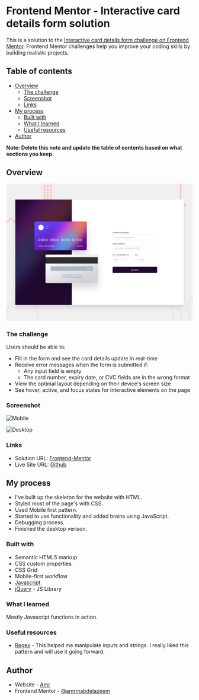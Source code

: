 # Frontend Mentor - Interactive card details form solution

This is a solution to the [Interactive card details form challenge on Frontend Mentor](https://www.frontendmentor.io/challenges/interactive-card-details-form-XpS8cKZDWw). Frontend Mentor challenges help you improve your coding skills by building realistic projects. 

## Table of contents

- [Overview](#overview)
  - [The challenge](#the-challenge)
  - [Screenshot](#screenshot)
  - [Links](#links)
- [My process](#my-process)
  - [Built with](#built-with)
  - [What I learned](#what-i-learned)
  - [Useful resources](#useful-resources)
- [Author](#author)


**Note: Delete this note and update the table of contents based on what sections you keep.**

## Overview
![Design preview for the Interactive card details form coding challenge](./design/desktop-preview.jpg)
### The challenge

Users should be able to:

- Fill in the form and see the card details update in real-time
- Receive error messages when the form is submitted if:
  - Any input field is empty
  - The card number, expiry date, or CVC fields are in the wrong format
- View the optimal layout depending on their device's screen size
- See hover, active, and focus states for interactive elements on the page

### Screenshot

![Mobile](https://i.imgur.com/kLnhdxz.png)

<tr>

![Desktop](https://i.imgur.com/hlPYBrO.png)


### Links

- Solution URL: [Frontend-Mentor](https://www.frontendmentor.io/solutions/interactivecarddetails-with-mobilefirst-workflow-and-javascript-7JP3qvrZ2Y)
- Live Site URL: [Github](https://amrmabdelazeem.github.io/interactive-card-details/)

## My process

- I've built up the skeleton for the website with HTML.
- Styled most of the page's with CSS.
- Used Mobile first pattern.
- Started to use functionality and added brains using JavaScript.
- Debugging process.
- Finished the desktop verison.

### Built with

- Semantic HTML5 markup
- CSS custom properties
- CSS Grid
- Mobile-first workflow
- [Javascript](https://developer.mozilla.org/en-US/docs/Web/JavaScript)
- [jQuery](https://api.jquery.com/) - JS Library

### What I learned

Mostly Javascript functions in action.


### Useful resources

- [Regex](https://regexr.com/) - This helped me manipulate inputs and strings. I really liked this pattern and will use it going forward.

## Author

- Website - [Amr](https://github.com/amrmabdelazeem)
- Frontend Mentor - [@amrmabdelazeem](https://www.frontendmentor.io/profile/amrmabdelazeem)
